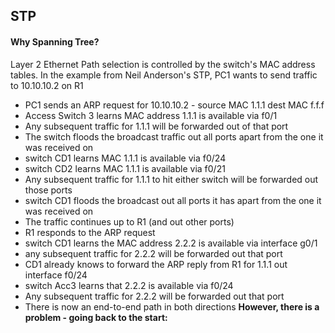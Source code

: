 ## STP

#### Why Spanning Tree? 

Layer 2 Ethernet Path selection is controlled by the switch's MAC address tables.
In the example from Neil Anderson's STP, PC1 wants to send traffic to 10.10.10.2 on R1

- PC1 sends an ARP request for 10.10.10.2 - source MAC 1.1.1 dest MAC f.f.f
- Access Switch 3 learns MAC address 1.1.1 is available via f0/1
- Any subsequent traffic for 1.1.1 will be forwarded out of that port
- The switch floods the broadcast traffic out all ports apart from the one it was received on 
- switch CD1 learns MAC 1.1.1 is available via f0/24
- switch CD2 learns MAC 1.1.1 is available via f0/21
- Any subsequent traffic for 1.1.1 to hit either switch will be forwarded out those ports
- switch CD1 floods the broadcast out all ports it has apart from the one it was received on 
- The traffic continues up to R1 (and out other ports)
- R1 responds to the ARP request
- switch CD1 learns the MAC address 2.2.2 is available via interface g0/1
- any subsequent traffic for 2.2.2 will be forwarded out that port  
- CD1 already knows to forward the ARP reply from R1 for 1.1.1 out interface f0/24
- switch Acc3 learns that 2.2.2 is available via f0/24
- Any subsequent traffic for 2.2.2 will be forwarded out that port
- There is now an end-to-end path in both directions
**However, there is a problem - going back to the start:**


